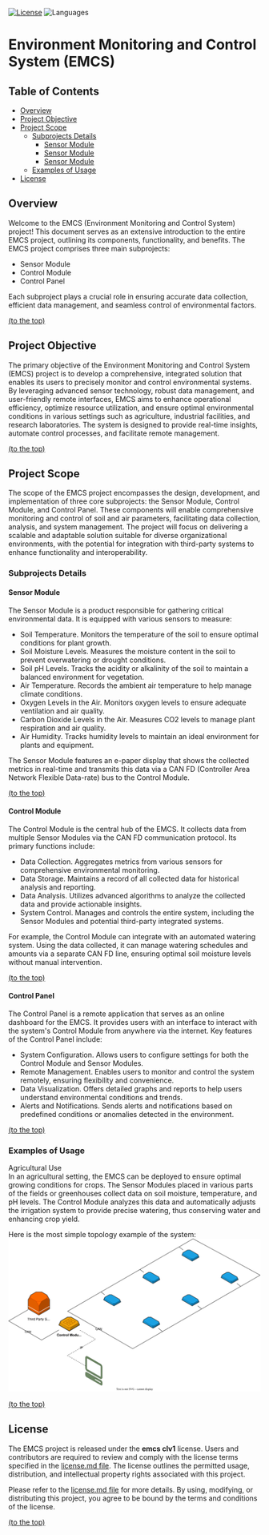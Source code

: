 
[![License](https://img.shields.io/badge/license-emcs_clv1-brightgreen.svg?style=for-the-badge)](./license.md)
![Languages](https://img.shields.io/badge/languages-C-brightgreen.svg?style=for-the-badge)


# Environment Monitoring and Control System (EMCS)

## Table of Contents
- [Overview](#overview)
- [Project Objective](#project-objective)
- [Project Scope](#project-scope)
	- [Subprojects Details](#subprojects-details)
		- [Sensor Module](#sensor-module)
		- [Sensor Module](#control-module)
		- [Sensor Module](#control-panel)
	- [Examples of Usage](#examples-of-usage)
- [License](#license)


## Overview
Welcome to the EMCS (Environment Monitoring and Control System) project! This document serves as an extensive introduction to the entire EMCS project, outlining its components, functionality, and benefits. The EMCS project comprises three main subprojects:
- Sensor Module
- Control Module
- Control Panel

Each subproject plays a crucial role in ensuring accurate data collection, efficient data management, and seamless control of environmental factors.

[(to the top)](#environment-monitoring-and-control-system-emcs)


## Project Objective
The primary objective of the Environment Monitoring and Control System (EMCS) project is to develop a comprehensive, integrated solution that enables its users to precisely monitor and control environmental systems. By leveraging advanced sensor technology, robust data management, and user-friendly remote interfaces, EMCS aims to enhance operational efficiency, optimize resource utilization, and ensure optimal environmental conditions in various settings such as agriculture, industrial facilities, and research laboratories. The system is designed to provide real-time insights, automate control processes, and facilitate remote management.

[(to the top)](#environment-monitoring-and-control-system-emcs)


## Project Scope
The scope of the EMCS project encompasses the design, development, and implementation of three core subprojects: the Sensor Module, Control Module, and Control Panel. These components will enable comprehensive monitoring and control of soil and air parameters, facilitating data collection, analysis, and system management.
The project will focus on delivering a scalable and adaptable solution suitable for diverse organizational environments, with the potential for integration with third-party systems to enhance functionality and interoperability.


### Subprojects Details
#### Sensor Module
The Sensor Module is a product responsible for gathering critical environmental data. It is equipped with various sensors to measure:
- Soil Temperature. Monitors the temperature of the soil to ensure optimal conditions for plant growth.
- Soil Moisture Levels. Measures the moisture content in the soil to prevent overwatering or drought conditions.
- Soil pH Levels. Tracks the acidity or alkalinity of the soil to maintain a balanced environment for vegetation.
- Air Temperature. Records the ambient air temperature to help manage climate conditions.
- Oxygen Levels in the Air. Monitors oxygen levels to ensure adequate ventilation and air quality.
- Carbon Dioxide Levels in the Air. Measures CO2 levels to manage plant respiration and air quality.
- Air Humidity. Tracks humidity levels to maintain an ideal environment for plants and equipment.

The Sensor Module features an e-paper display that shows the collected metrics in real-time and transmits this data via a CAN FD (Controller Area Network Flexible Data-rate) bus to the Control Module.

[(to the top)](#environment-monitoring-and-control-system-emcs)

#### Control Module
The Control Module is the central hub of the EMCS. It collects data from multiple Sensor Modules via the CAN FD communication protocol. Its primary functions include:
- Data Collection. Aggregates metrics from various sensors for comprehensive environmental monitoring.
- Data Storage. Maintains a record of all collected data for historical analysis and reporting.
- Data Analysis. Utilizes advanced algorithms to analyze the collected data and provide actionable insights.
- System Control. Manages and controls the entire system, including the Sensor Modules and potential third-party integrated systems.

For example, the Control Module can integrate with an automated watering system. Using the data collected, it can manage watering schedules and amounts via a separate CAN FD line, ensuring optimal soil moisture levels without manual intervention.

[(to the top)](#environment-monitoring-and-control-system-emcs)

#### Control Panel
The Control Panel is a remote application that serves as an online dashboard for the EMCS. It provides users with an interface to interact with the system's Control Module from anywhere via the internet. Key features of the Control Panel include:
- System Configuration. Allows users to configure settings for both the Control Module and Sensor Modules.
- Remote Management. Enables users to monitor and control the system remotely, ensuring flexibility and convenience.
- Data Visualization. Offers detailed graphs and reports to help users understand environmental conditions and trends.
- Alerts and Notifications. Sends alerts and notifications based on predefined conditions or anomalies detected in the environment.

[(to the top)](#environment-monitoring-and-control-system-emcs)


### Examples of Usage
Agricultural Use<br>
In an agricultural setting, the EMCS can be deployed to ensure optimal growing conditions for crops. The Sensor Modules placed in various parts of the fields or greenhouses collect data on soil moisture, temperature, and pH levels. The Control Module analyzes this data and automatically adjusts the irrigation system to provide precise watering, thus conserving water and enhancing crop yield.

Here is the most simple topology example of the system:
<img src="./example.svg" alt="Example" width="700">

[(to the top)](#environment-monitoring-and-control-system-emcs)


## License
The EMCS project is released under the **emcs clv1** license. Users and contributors are required to review and comply with the license terms specified in the [license.md file](./license.md). The license outlines the permitted usage, distribution, and intellectual property rights associated with this project.

Please refer to the [license.md file](./license.md) for more details. By using, modifying, or distributing this project, you agree to be bound by the terms and conditions of the license.

[(to the top)](#environment-monitoring-and-control-system-emcs)
